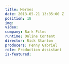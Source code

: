 ```yaml
---
title: Hermes
date: 2013-05-21 13:35:00 Z
position: 18
img: 
video: 
company: Bark Films
runtime: Online Content
director: Rick Stanton
producers: Penny Gabriel
role: Production Assistant
is-featured: 
---
```



